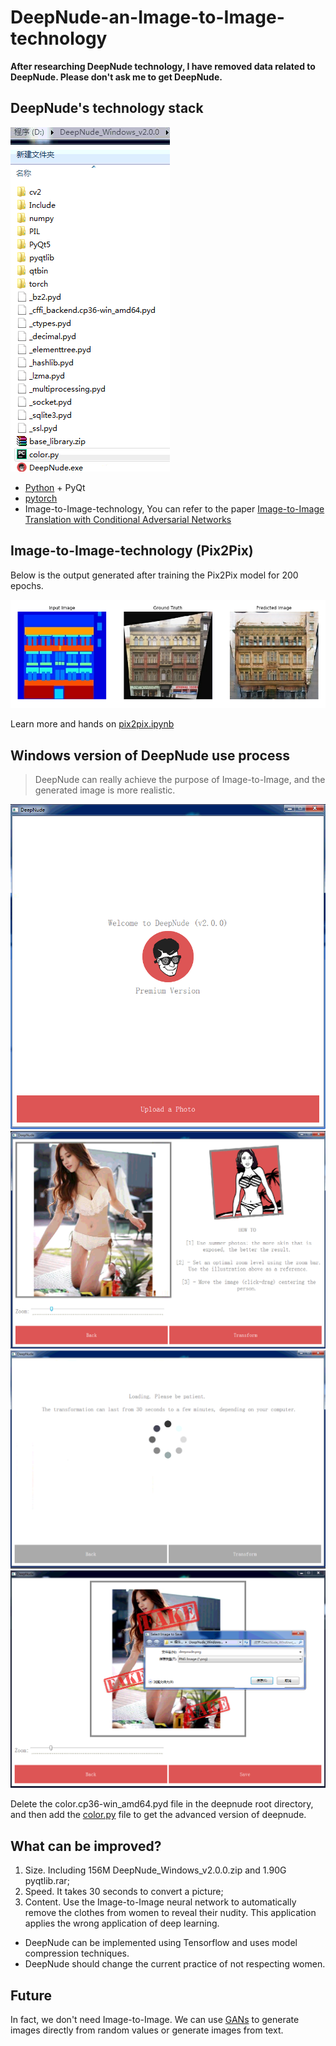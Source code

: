 # DeepNude-an-Image-to-Image-technology

**After researching DeepNude technology, I have removed data related to DeepNude. Please don't ask me to get DeepNude.**

## DeepNude's technology stack

![](DeepNude_images/DeepNode_0.png)

+ [Python](https://www.python.org/) + PyQt 
+ [pytorch](https://pytorch.org/)
+ Image-to-Image-technology, You can refer to the paper [Image-to-Image Translation with Conditional Adversarial Networks](https://arxiv.org/abs/1611.07004)

## Image-to-Image-technology (Pix2Pix)
Below is the output generated after training the Pix2Pix model for 200 epochs.

![](DeepNude_images/pix2pix_1.png)

Learn more and hands on [pix2pix.ipynb](https://github.com/tensorflow/docs/blob/master/site/en/r2/tutorials/generative/pix2pix.ipynb)

## Windows version of DeepNude use process

> DeepNude can really achieve the purpose of Image-to-Image, and the generated image is more realistic.

![](DeepNude_images/DeepNode_1.png)
![](DeepNude_images/DeepNode_2.png)
![](DeepNude_images/DeepNode_3.png)
![](DeepNude_images/DeepNode_4.png)

Delete the color.cp36-win_amd64.pyd file in the deepnude root directory, and then add the [color.py](color.py) file to get the advanced version of deepnude.

## What can be improved?

1. Size. Including 156M DeepNude_Windows_v2.0.0.zip and 1.90G pyqtlib.rar;
2. Speed. It takes 30 seconds to convert a picture;
3. Content. Use the Image-to-Image neural network to automatically remove the clothes from women to reveal their nudity. This application applies the wrong application of deep learning.

+ DeepNude can be implemented using Tensorflow and uses model compression techniques. 
+ DeepNude should change the current practice of not respecting women.

## Future

In fact, we don't need Image-to-Image. We can use [GANs](https://arxiv.org/abs/1406.2661) to generate images directly from random values or generate images from text.
